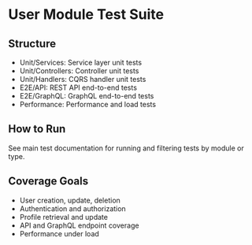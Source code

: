 # User Module Test Suite

## Structure

- Unit/Services: Service layer unit tests
- Unit/Controllers: Controller unit tests
- Unit/Handlers: CQRS handler unit tests
- E2E/API: REST API end-to-end tests
- E2E/GraphQL: GraphQL end-to-end tests
- Performance: Performance and load tests

## How to Run

See main test documentation for running and filtering tests by module or type.

## Coverage Goals
- User creation, update, deletion
- Authentication and authorization
- Profile retrieval and update
- API and GraphQL endpoint coverage
- Performance under load

